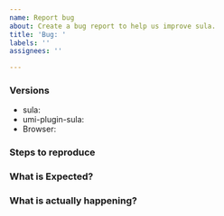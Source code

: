 ```yaml
---
name: Report bug
about: Create a bug report to help us improve sula.
title: 'Bug: '
labels: ''
assignees: ''

---
```


<!--
- Try to search for your issue, it may have already been answered or even fixed in the development version.

- Check if the issue is reproducible with the latest stable version of sula or umi-plugin-sula. If you are using a pre-release, please indicate the specific version you are using.

- It is **required** that you clearly describe the steps necessary to reproduce the issue you are running into. Issues with no clear repro steps will not be triaged. If an issue labeled "need repro" receives no further input from the issue author for more than 5 days, it will be closed.

- If your issue is resolved but still open, don’t hesitate to close it. In case you found a solution by yourself, it could be helpful to explain how you fixed it.
-->

### Versions

- sula:
- umi-plugin-sula:
- Browser:

### Steps to reproduce

### What is Expected?

### What is actually happening?
